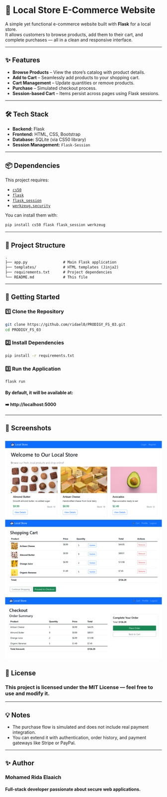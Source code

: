 # 🛒 Local Store E-Commerce Website

A simple yet functional e-commerce website built with **Flask** for a local store.  
It allows customers to browse products, add them to their cart, and complete purchases — all in a clean and responsive interface.

---

## ✨ Features

- **Browse Products** – View the store’s catalog with product details.
- **Add to Cart** – Seamlessly add products to your shopping cart.
- **Cart Management** – Update quantities or remove products.
- **Purchase** – Simulated checkout process.
- **Session-based Cart** – Items persist across pages using Flask sessions.

---

## 🛠️ Tech Stack

- **Backend:** Flask
- **Frontend:** HTML, CSS, Bootstrap
- **Database:** SQLite (via CS50 library)
- **Session Management:** `Flask-Session`

---

## 📦 Dependencies

This project requires:

- [`cs50`](https://pypi.org/project/cs50/)
- [`flask`](https://pypi.org/project/Flask/)
- [`flask_session`](https://pypi.org/project/Flask-Session/)
- [`werkzeug.security`](https://werkzeug.palletsprojects.com/)

You can install them with:

```bash
pip install cs50 flask flask_session werkzeug
```

---

## 📂 Project Structure
```
.
├── app.py                # Main Flask application
├── templates/            # HTML templates (Jinja2)
├── requirements.txt      # Project dependencies
└── README.md             # This file
```

---

## 🚀 Getting Started

### 1️⃣ Clone the Repository
```bash
git clone https://github.com/ridael0/PRODIGY_FS_03.git
cd PRODIGY_FS_03
```

### 2️⃣ Install Dependencies
```bash
pip install -r requirements.txt
```

### 3️⃣ Run the Application
```bash
flask run
```
#### By default, it will be available at:
#### ➡️ http://localhost:5000

---

## 📸 Screenshots
![Homepage](screenshots/homepage.png)
![Shopping Cart](screenshots/cart.png)
![Checkout Page](screenshots/checkout.png)
---

## 📜 License
### This project is licensed under the MIT License — feel free to use and modify it.

---

## 💡 Notes
- The purchase flow is simulated and does not include real payment integration.
- You can extend it with authentication, order history, and payment gateways like Stripe or PayPal.

---

## ✨ Author
### Mohamed Rida Elaaich
#### Full-stack developer passionate about secure web applications.